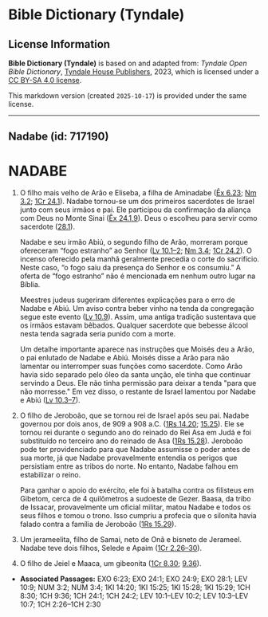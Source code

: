 # Bible Dictionary (Tyndale)

## License Information

**Bible Dictionary (Tyndale)** is based on and adapted from: _Tyndale Open Bible Dictionary_, [Tyndale House Publishers](https://tyndaleopenresources.com/), 2023, which is licensed under a [CC BY-SA 4.0 license](https://creativecommons.org/licenses/by-sa/4.0/legalcode.en).

This markdown version (created `2025-10-17`) is provided under the same license.



--------------------------------

## Nadabe (id: 717190)

NADABE
======

1. O filho mais velho de Arão e Eliseba, a filha de Aminadabe ([Êx 6\.23](https://ref.ly/Exod6:23); [Nm 3\.2](https://ref.ly/Num3:2); [1Cr 24\.1](https://ref.ly/1Chr24:1)). Nadabe tornou\-se um dos primeiros sacerdotes de Israel junto com seus irmãos e pai. Ele participou da confirmação da aliança com Deus no Monte Sinai ([Êx 24\.1,9](https://ref.ly/Exod24:1,Exod24:9)). Deus o escolheu para servir como sacerdote ([28\.1](https://ref.ly/Exod28:1)).

    Nadabe e seu irmão Abiú, o segundo filho de Arão, morreram porque ofereceram “fogo estranho” ao Senhor ([Lv 10\.1–2](https://ref.ly/Lev10:1-Lev10:2); [Nm 3\.4](https://ref.ly/Num3:4); [1Cr 24\.2](https://ref.ly/1Chr24:2)). O incenso oferecido pela manhã geralmente precedia o corte do sacrifício. Neste caso, “o fogo saiu da presença do Senhor e os consumiu.” A oferta de “fogo estranho” não é mencionada em nenhum outro lugar na Bíblia.

    Meestres judeus sugeriram diferentes explicações para o erro de Nadabe e Abiú. Um aviso contra beber vinho na tenda da congregação segue este evento ([Lv 10\.9](https://ref.ly/Lev10:9)). Assim, uma antiga tradição sustentava que os irmãos estavam bêbados. Qualquer sacerdote que bebesse álcool nesta tenda sagrada seria punido com a morte.

    Um detalhe importante aparece nas instruções que Moisés deu a Arão, o pai enlutado de Nadabe e Abiú. Moisés disse a Arão para não lamentar ou interromper suas funções como sacerdote. Como Arão havia sido separado pelo óleo da santa unção, ele tinha que continuar servindo a Deus. Ele não tinha permissão para deixar a tenda "para que não morresse." Em vez disso, o restante de Israel lamentou por Nadabe e Abiú ([Lv 10\.3–7](https://ref.ly/Lev10:3-Lev10:7)).

2. O filho de Jeroboão, que se tornou rei de Israel após seu pai. Nadabe governou por dois anos, de 909 a 908 a.C. ([1Rs 14\.20](https://ref.ly/1Kgs14:20); [15\.25](https://ref.ly/1Kgs15:25)). Ele se tornou rei durante o segundo ano do reinado do Rei Asa em Judá e foi substituído no terceiro ano do reinado de Asa ([1Rs 15\.28](https://ref.ly/1Kgs15:28)). Jeroboão pode ter providenciado para que Nadabe assumisse o poder antes de sua morte, já que Nadabe provavelmente entendia os perigos que persistiam entre as tribos do norte. No entanto, Nadabe falhou em estabilizar o reino.

    Para ganhar o apoio do exército, ele foi à batalha contra os filisteus em Gibetom, cerca de 4 quilômetros a sudoeste de Gezer. Baasa, da tribo de Issacar, provavelmente um oficial militar, matou Nadabe e todos os seus filhos e tomou o trono. Isso cumpriu a profecia que o silonita havia falado contra a família de Jeroboão ([1Rs 15\.29](https://ref.ly/1Kgs15:29)).

3. Um jerameelita, filho de Samai, neto de Onã e bisneto de Jerameel. Nadabe teve dois filhos, Selede e Apaim ([1Cr 2\.26–30](https://ref.ly/1Chr2:26-1Chr2:30)).
4. O filho de Jeiel e Maaca, um gibeonita ([1Cr 8\.30](https://ref.ly/1Chr8:30); [9\.36](https://ref.ly/1Chr9:36)).

* **Associated Passages:** EXO 6:23; EXO 24:1; EXO 24:9; EXO 28:1; LEV 10:9; NUM 3:2; NUM 3:4; 1KI 14:20; 1KI 15:25; 1KI 15:28; 1KI 15:29; 1CH 8:30; 1CH 9:36; 1CH 24:1; 1CH 24:2; LEV 10:1–LEV 10:2; LEV 10:3–LEV 10:7; 1CH 2:26–1CH 2:30

